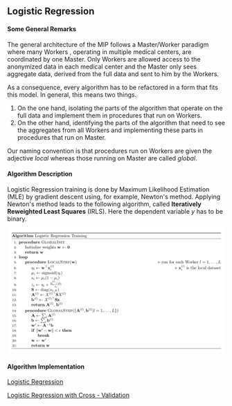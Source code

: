 ## Logistic Regression

#### Some General Remarks

The general architecture of the MIP follows a Master/Worker paradigm where many Workers
, operating in multiple medical centers, are coordinated by one Master. Only Workers
are allowed access to the anonymized data in each medical center and the Master only
sees aggregate data, derived from the full data and sent to him by the Workers.

As a consequence, every algorithm has to be refactored in a form that fits this model.
In general, this means two things.

1. On the one hand, isolating the parts of the algorithm that operate on the full data
   and implement them in procedures that run on Workers.
1. On the other hand, identifying the parts of the algorithm that need to see the
   aggregates from all Workers and implementing these parts in procedures that run on
   Master.

Our naming convention is that procedures run on Workers are given the adjective _local_
whereas those running on Master are called _global_.

#### Algorithm Description

Logistic Regression training is done by Maximum Likelihood Estimation (MLE) by gradient
descent using, for example, Newton's method. Applying Newton's method leads to the
following algorithm, called __Iteratively Reweighted Least Squares__ (IRLS). Here
the dependent variable *y* has to be binary.

![pseudo](images/logistic_regression_pseudocode.png)

<b><h4>Algorithm Implementation</b></h4>

[Logistic Regression](../../exareme2/algorithms/logistic_regression.py)

[Logistic Regression with Cross - Validation](../../exareme2/algorithms/logistic_regression_cv.py)
